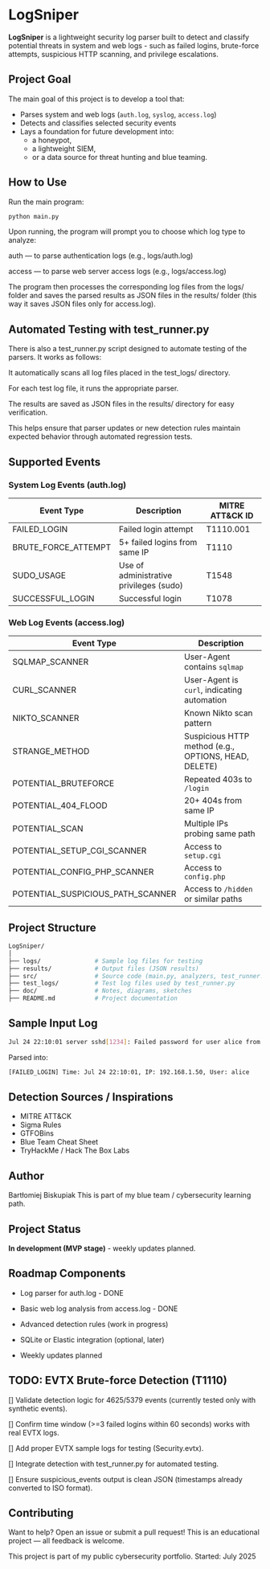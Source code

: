 # LogSniper

**LogSniper** is a lightweight security log parser built to detect and classify potential threats in system and web logs - such as failed logins, brute-force attempts, suspicious HTTP scanning, and privilege escalations.

## Project Goal

The main goal of this project is to develop a tool that:

- Parses system and web logs (`auth.log`, `syslog`, `access.log`)
- Detects and classifies selected security events
- Lays a foundation for future development into:
  - a honeypot,
  - a lightweight SIEM,
  - or a data source for threat hunting and blue teaming.

## How to Use

Run the main program:
```bash
python main.py
```
Upon running, the program will prompt you to choose which log type to analyze:

auth — to parse authentication logs (e.g., logs/auth.log)

access — to parse web server access logs (e.g., logs/access.log)

The program then processes the corresponding log files from the logs/ folder and saves the parsed results as JSON files in the results/ folder (this way it saves JSON files only for access.log).

## Automated Testing with test_runner.py

There is also a test_runner.py script designed to automate testing of the parsers. It works as follows:

It automatically scans all log files placed in the test_logs/ directory.

For each test log file, it runs the appropriate parser.

The results are saved as JSON files in the results/ directory for easy verification.

This helps ensure that parser updates or new detection rules maintain expected behavior through automated regression tests.

## Supported Events

### System Log Events (auth.log)

| Event Type            | Description                             | MITRE ATT\&CK ID |
| --------------------- | --------------------------------------- | ---------------- |
| FAILED\_LOGIN         | Failed login attempt                    | T1110.001        |
| BRUTE\_FORCE\_ATTEMPT | 5+ failed logins from same IP           | T1110            |
| SUDO\_USAGE           | Use of administrative privileges (sudo) | T1548            |
| SUCCESSFUL\_LOGIN     | Successful login                        | T1078            |

### Web Log Events (access.log)

| Event Type                           | Description                                          |
| ------------------------------------ | ---------------------------------------------------- |
| SQLMAP\_SCANNER                      | User-Agent contains `sqlmap`                         |
| CURL\_SCANNER                        | User-Agent is `curl`, indicating automation          |
| NIKTO\_SCANNER                       | Known Nikto scan pattern                             |
| STRANGE\_METHOD                      | Suspicious HTTP method (e.g., OPTIONS, HEAD, DELETE) |
| POTENTIAL\_BRUTEFORCE                | Repeated 403s to `/login`                            |
| POTENTIAL\_404\_FLOOD                | 20+ 404s from same IP                                |
| POTENTIAL\_SCAN                      | Multiple IPs probing same path                       |
| POTENTIAL\_SETUP\_CGI\_SCANNER       | Access to `setup.cgi`                                |
| POTENTIAL\_CONFIG\_PHP\_SCANNER      | Access to `config.php`                               |
| POTENTIAL\_SUSPICIOUS\_PATH\_SCANNER | Access to `/hidden` or similar paths                 |

## Project Structure
```bash
LogSniper/
│
├── logs/               # Sample log files for testing
├── results/            # Output files (JSON results)
├── src/                # Source code (main.py, analyzers, test_runner.py, etc.)
├── test_logs/          # Test log files used by test_runner.py
├── doc/                # Notes, diagrams, sketches
├── README.md           # Project documentation
```
## Sample Input Log
```bash
Jul 24 22:10:01 server sshd[1234]: Failed password for user alice from 192.168.1.50 port 51412 ssh2
```
Parsed into:
```bash
[FAILED_LOGIN] Time: Jul 24 22:10:01, IP: 192.168.1.50, User: alice
```

## Detection Sources / Inspirations

- MITRE ATT&CK
- Sigma Rules
- GTFOBins
- Blue Team Cheat Sheet
- TryHackMe / Hack The Box Labs

## Author

Bartłomiej Biskupiak
This is part of my blue team / cybersecurity learning path.

## Project Status

**In development (MVP stage)** - weekly updates planned.

## Roadmap Components

- Log parser for auth.log - DONE

- Basic web log analysis from access.log - DONE

- Advanced detection rules (work in progress)

- SQLite or Elastic integration (optional, later)

- Weekly updates planned

## TODO: EVTX Brute-force Detection (T1110)

[] Validate detection logic for 4625/5379 events (currently tested only with synthetic events).

[] Confirm time window (>=3 failed logins within 60 seconds) works with real EVTX logs.

[] Add proper EVTX sample logs for testing (Security.evtx).

[] Integrate detection with test_runner.py for automated testing.

[] Ensure suspicious_events output is clean JSON (timestamps already converted to ISO format).

## Contributing

Want to help? Open an issue or submit a pull request!
This is an educational project — all feedback is welcome.

This project is part of my public cybersecurity portfolio.
Started: July 2025